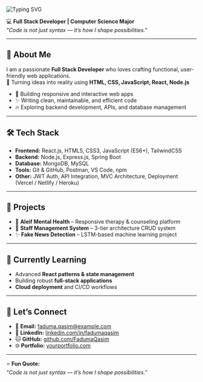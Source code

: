 
![Typing SVG](https://readme-typing-svg.herokuapp.com?font=Fira+Code&size=24&duration=4000&pause=1000&color=00ffcc&width=500&lines=Hi+I'm+Faduma+Qasim;Full+Stack+Developer;Passionate+About+Building+Web+Apps)

💻 **Full Stack Developer | Computer Science Major**  
*"Code is not just syntax — it’s how I shape possibilities."*

---

## 🚀 About Me
I am a passionate **Full Stack Developer** who loves crafting functional, user-friendly web applications.  
🌟 Turning ideas into reality using **HTML, CSS, JavaScript, React, Node.js**  

- 🚀 Building responsive and interactive web apps  
- ✨ Writing clean, maintainable, and efficient code  
- 🔥 Exploring backend development, APIs, and database management  

---

## 🛠️ Tech Stack
- **Frontend:** React.js, HTML5, CSS3, JavaScript (ES6+), TailwindCSS  
- **Backend:** Node.js, Express.js, Spring Boot  
- **Database:** MongoDB, MySQL  
- **Tools:** Git & GitHub, Postman, VS Code, npm  
- **Other:** JWT Auth, API Integration, MVC Architecture, Deployment (Vercel / Netlify / Heroku)  

---

## 📂 Projects
- 🌟 **Aleif Mental Health** – Responsive therapy & counseling platform  
- 🚀 **Staff Management System** – 3-tier architecture CRUD system  
- ✨ **Fake News Detection** – LSTM-based machine learning project  

---

## 🌱 Currently Learning
- Advanced **React patterns & state management**  
- Building robust **full-stack applications**  
- **Cloud deployment** and CI/CD workflows  

---

## 🤝 Let’s Connect
- 📧 **Email:** faduma.qasim@example.com  
- 🔗 **LinkedIn:** [linkedin.com/in/fadumaqasim](https://linkedin.com/in/fadumaqasim)  
- 🐱 **GitHub:** [github.com/FadumaQasim](https://github.com/FadumaQasim)  
- 🌐 **Portfolio:** [yourportfolio.com](https://yourportfolio.com)  

---

⭐ **Fun Quote:**  
*"Code is not just syntax — it’s how I shape possibilities."*
